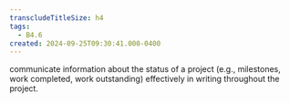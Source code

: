 ```yaml
---
transcludeTitleSize: h4
tags:
  - B4.6
created: 2024-09-25T09:30:41.000-0400
---
```

communicate information about the status of a project (e.g., milestones, work completed, work outstanding) effectively in writing throughout the project.